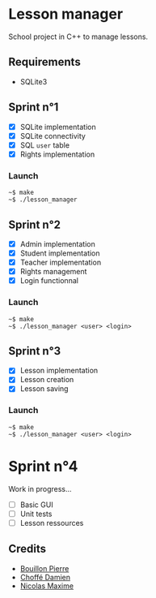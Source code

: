 # Lesson manager

School project in C++ to manage lessons. 

## Requirements
* SQLite3

## Sprint n°1
- [x] SQLite implementation
- [x] SQLite connectivity
- [x] SQL `user` table
- [x] Rights implementation
### Launch
```shell
~$ make
~$ ./lesson_manager
```

## Sprint n°2
- [x] Admin implementation
- [x] Student implementation
- [x] Teacher implementation
- [x] Rights management 
- [x] Login functionnal
### Launch
```shell
~$ make
~$ ./lesson_manager <user> <login>
```

## Sprint n°3
- [x] Lesson implementation
- [x] Lesson creation
- [x] Lesson saving
### Launch
```shell
~$ make
~$ ./lesson_manager <user> <login>
```

# Sprint n°4
Work in progress...
- [ ] Basic GUI
- [ ] Unit tests
- [ ] Lesson ressources

## Credits
* [Bouillon Pierre](https://pierrebouillon.tech/)
* [Choffé Damien](https://github.com/ChoffeD)
* [Nicolas Maxime](https://github.com/NicolasMaxime)
